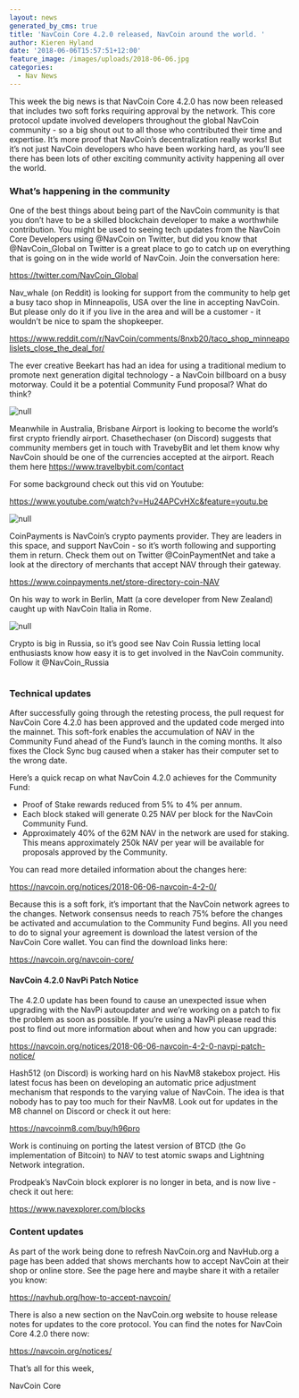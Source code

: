 ```yaml
---
layout: news
generated_by_cms: true
title: 'NavCoin Core 4.2.0 released, NavCoin around the world. '
author: Kieren Hyland
date: '2018-06-06T15:57:51+12:00'
feature_image: /images/uploads/2018-06-06.jpg
categories:
  - Nav News
---
```

This week the big news is that NavCoin Core 4.2.0 has now been released that includes two soft forks requiring approval by the network. This core protocol update involved developers throughout the global NavCoin community - so a big shout out to all those who contributed their time and expertise. It’s more proof that NavCoin’s decentralization really works! But it’s not just NavCoin developers who have been working hard, as you’ll see there has been lots of other exciting community activity happening all over the world.

### What’s happening in the community

One of the best things about being part of the NavCoin community is that you don’t have to be a skilled blockchain developer to make a worthwhile contribution. You might be used to seeing tech updates from the NavCoin Core Developers using @NavCoin on Twitter, but did you know that @NavCoin_Global on Twitter is a great place to go to catch up on everything that is going on in the wide world of NavCoin. Join the conversation here:

<https://twitter.com/NavCoin_Global>

Nav_whale (on Reddit) is looking for support from the community to help get a busy taco shop in Minneapolis, USA over the line in accepting NavCoin. But please only do it if you live in the area and will be a customer - it wouldn’t be nice to spam the shopkeeper.

<https://www.reddit.com/r/NavCoin/comments/8nxb20/taco_shop_minneapolislets_close_the_deal_for/>

The ever creative Beekart has had an idea for using a traditional medium to promote next generation digital technology - a NavCoin billboard on a busy motorway. Could it be a potential Community Fund proposal? What do think?

![null](/images/uploads/screen-shot-2018-06-04-at-5.49.44-pm.png)

Meanwhile in Australia, Brisbane Airport is looking to become the world’s first crypto friendly airport. Chasethechaser (on Discord) suggests that community members get in touch with TravebyBit and let them know why NavCoin should be one of the currencies accepted at the airport. Reach them here <https://www.travelbybit.com/contact>

For some background check out this vid on Youtube:

<https://www.youtube.com/watch?v=Hu24APCvHXc&feature=youtu.be>

![null](/images/uploads/screen-shot-2018-06-06-at-4.33.35-pm.png)

CoinPayments is NavCoin’s crypto payments provider. They are leaders in this space, and support NavCoin - so it’s worth following and supporting them in return. Check them out on Twitter @CoinPaymentNet and take a look at the directory of merchants that accept NAV through their gateway.

<https://www.coinpayments.net/store-directory-coin-NAV>

On his way to work in Berlin, Matt (a core developer from New Zealand) caught up with NavCoin Italia in Rome.

![null](/images/uploads/screen-shot-2018-06-04-at-6.35.56-pm.png)

Crypto is big in Russia, so it’s good see Nav Coin Russia letting local enthusiasts know how easy it is to get involved in the NavCoin community. Follow it @NavCoin_Russia

![]()

### Technical updates

After successfully going through the retesting process, the pull request for NavCoin Core 4.2.0 has been approved and the updated code merged into the mainnet. This soft-fork enables the accumulation of NAV in the Community Fund ahead of the Fund’s launch in the coming months. It also fixes the Clock Sync bug caused when a staker has their computer set to the wrong date. 

Here’s a quick recap on what NavCoin 4.2.0 achieves for the Community Fund:

* Proof of Stake rewards reduced from 5% to 4% per annum.
* Each block staked will generate 0.25 NAV per block for the NavCoin Community Fund.
* Approximately 40% of the 62M NAV in the network are used for staking. This means approximately 250k NAV per year will be available for proposals approved by the Community. 

You can read more detailed information about the changes here:

<https://navcoin.org/notices/2018-06-06-navcoin-4-2-0/>

Because this is a soft fork, it’s important that the NavCoin network agrees to the changes. Network consensus needs to reach 75% before the changes be activated and accumulation to the Community Fund begins. All you need to do to signal your agreement is download the latest version of the NavCoin Core wallet. You can find the download links here:

<https://navcoin.org/navcoin-core/>

#### NavCoin 4.2.0 NavPi Patch Notice

The 4.2.0 update has been found to cause an unexpected issue when upgrading with the NavPi autoupdater and we’re working on a patch to fix the problem as soon as possible. If you’re using a NavPi please read this post to find out more information about when and how you can upgrade:

<https://navcoin.org/notices/2018-06-06-navcoin-4-2-0-navpi-patch-notice/>

Hash512 (on Discord) is working hard on his NavM8 stakebox project. His latest focus has been on developing an automatic price adjustment mechanism that responds to the varying value of NavCoin. The idea is that nobody has to pay too much for their NavM8. Look out for updates in the M8 channel on Discord or check it out here:

<https://navcoinm8.com/buy/h96pro>

Work is continuing on porting the latest version of BTCD (the Go implementation of Bitcoin) to NAV to test atomic swaps and Lightning Network integration.

Prodpeak’s NavCoin block explorer is no longer in beta, and is now live - check it out here:

<https://www.navexplorer.com/blocks>

### Content updates

As part of the work being done to refresh NavCoin.org and NavHub.org a page has been added that shows merchants how to accept NavCoin at their shop or online store. See the page here and maybe share it with a retailer you know:

<https://navhub.org/how-to-accept-navcoin/> 

There is also a new section on the NavCoin.org website to house release notes for updates to the core protocol. You can find the notes for NavCoin Core 4.2.0 there now:

<https://navcoin.org/notices/>

That’s all for this week,

NavCoin Core
